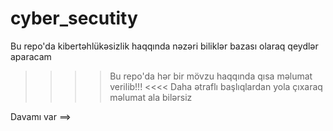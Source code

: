 # cyber_secutity
Bu repo'da kibertəhlükəsizlik haqqında nəzəri biliklər bazası olaraq qeydlər aparacam

 >>>> Bu repo'da hər bir mövzu haqqında qısa məlumat verilib!!! <<<<
      Daha ətraflı başlıqlardan yola çıxaraq məlumat ala bilərsiz


Davamı var ==>

